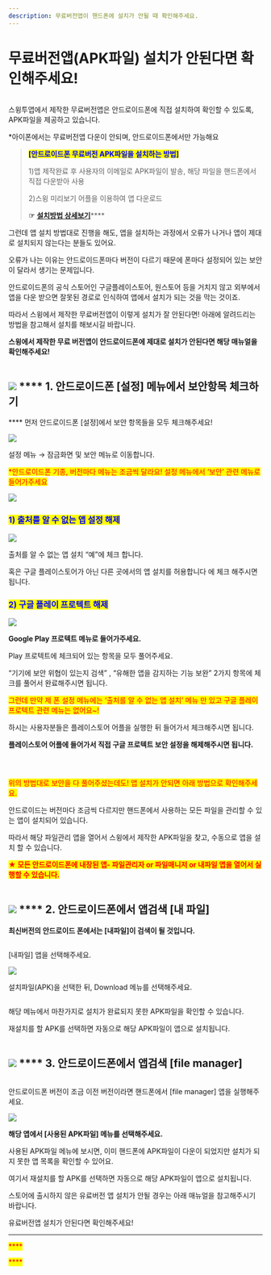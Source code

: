 ```yaml
---
description: 무료버전앱이 핸드폰에 설치가 안될 때 확인해주세요.
---
```


# 무료버전앱(APK파일) 설치가 안된다면 확인해주세요!

<figure><img src="../../.gitbook/assets/구분선.PNG" alt=""><figcaption></figcaption></figure>

스윙투앱에서 제작한 무료버전앱은 안드로이드폰에 직접 설치하여 확인할 수 있도록, APK파일을 제공하고 있습니다.&#x20;

\*아이폰에서는 무료버전앱 다운이 안되며, 안드로이드폰에서만 가능해요

> <mark style="color:blue;">**\[안드로이드폰 무료버전 APK파일을 설치하는 방법]**</mark>
>
> 1\)앱 제작완료 후 사용자의 이메일로 APK파일이 발송, 해당 파일을 핸드폰에서 직접 다운받아 사용
>
> 2\)스윙 미리보기 어플을 이용하여 앱 다운로드
>
> **☞** [**설치방법 상세보기**](https://documentation.swing2app.co.kr/manual/appoperation/appinstall)****

그런데 앱 설치 방법대로 진행을 해도, 앱을 설치하는 과정에서 오류가 나거나 앱이 제대로 설치되지 않는다는 분들도 있어요.

오류가 나는 이유는 안드로이드폰마다 버전이 다르기 때문에 폰마다 설정되어 있는 보안이 달라서 생기는 문제입니다.

안드로이드폰의 공식 스토어인 구글플레이스토어, 원스토어 등을 거치지 않고 외부에서 앱을 다운 받으면 잘못된 경로로 인식하여 앱에서 설치가 되는 것을 막는 것이죠.

따라서 스윙에서 제작한 무료버전앱이 이렇게 설치가 잘 안된다면! 아래에 알려드리는 방법을 참고해서 설치를 해보시길 바랍니다.

**스윙에서 제작한 무료 버전앱이 안드로이드폰에 제대로 설치가 안된다면 해당 매뉴얼을 확인해주세요!**

<figure><img src="../../.gitbook/assets/구분선.PNG" alt=""><figcaption></figcaption></figure>

## ![](https://wp.swing2app.co.kr/wp-content/uploads/2018/09/%EB%8B%A8%EB%9D%BD1-1.png) **** 1. 안드로이드폰 \[설정] 메뉴에서 보안항목 체크하기

&#x20;**** 먼저 안드로이드폰 \[설정]에서 보안 항목들을 모두 체크해주세요!

![](https://wp.swing2app.co.kr/wp-content/uploads/2018/10/%EC%95%B1%EB%B3%B4%EC%95%881.png)

설정 메뉴 → 잠금화면 및 보안 메뉴로 이동합니다.

<mark style="color:red;">\*안드로이드폰 기종, 버전마다 메뉴는 조금씩 달라요! 설정 메뉴에서 ‘보안’ 관련 메뉴로 들어가주세요</mark>

![](https://wp.swing2app.co.kr/wp-content/uploads/2018/09/%ED%99%94%EC%82%B4%ED%91%9C-2.png)

### <mark style="color:blue;">**1) 출처를 알 수 없는 앱 설정 해제**</mark>

![](https://wp.swing2app.co.kr/wp-content/uploads/2018/10/%EC%95%B1%EB%B3%B4%EC%95%883.png)

출처를 알 수 없는 앱 설치 “예”에 체크 합니다.

혹은 구글 플레이스토어가 아닌 다른 곳에서의 앱 설치를 허용합니다 에 체크 해주시면 됩니다.



### <mark style="color:blue;">**2) 구글 플레이 프로텍트 해제**</mark>

![](https://wp.swing2app.co.kr/wp-content/uploads/2018/10/%EC%95%B1%EB%B3%B4%EC%95%882.png)

**Google Play 프로텍트 메뉴로 들어가주세요.**

Play 프로텍트에 체크되어 있는 항목을 모두 풀어주세요.

“기기에 보안 위협이 있는지 검색” , “유해한 앱을 감지하는 기능 보완” 2가지 항목에 체크를 풀어서 완료해주시면 됩니다.



<mark style="color:red;">그런데 만약 제 폰 설정 메뉴에는 ‘출처를 알 수 없는 앱 설치’ 메뉴 만 있고 구글 플레이 프로텍트 관련 메뉴는 없어요\~!</mark>

하시는 사용자분들은 플레이스토어 어플을 실행한 뒤 들어가서 체크해주시면 됩니다.

**플레이스토어 어플에 들어가서 직접 구글 프로텍트 보안 설정을 해제해주시면 됩니다.**

<figure><img src="../../.gitbook/assets/프로텍트1.png" alt=""><figcaption></figcaption></figure>

<figure><img src="../../.gitbook/assets/프로텍트2.png" alt=""><figcaption></figcaption></figure>

<figure><img src="../../.gitbook/assets/프로텍트3.png" alt=""><figcaption></figcaption></figure>

<mark style="color:red;">위의 방법대로 보안을 다 풀어주셨는데도! 앱 설치가 안되면 아래 방법으로 확인해주세요.</mark>

안드로이드는 버전마다 조금씩 다르지만 핸드폰에서 사용하는 모든 파일을 관리할 수 있는 앱이 설치되어 있습니다.

따라서 해당 파일관리 앱을 열어서 스윙에서 제작한 APK파일을 찾고, 수동으로 앱을 설치 할 수 있습니다.

<mark style="color:red;">**★ 모든 안드로이드폰에 내장된 앱- 파일관리자 or 파일매니저 or 내파일 앱을 열어서 실행할 수 있습니다.**</mark>

<figure><img src="../../.gitbook/assets/구분선.PNG" alt=""><figcaption></figcaption></figure>

## ![](https://wp.swing2app.co.kr/wp-content/uploads/2018/09/%EB%8B%A8%EB%9D%BD1-1.png) **** 2. 안드로이드폰에서 앱검색 \[내 파일]

**최신버전의 안드로이드 폰에서는 \[내파일]이 검색이 될 것입니다.**

<figure><img src="../../.gitbook/assets/APK파일설치430 (1).png" alt=""><figcaption></figcaption></figure>

\[내파일] 앱을 선택해주세요.



![](https://wp.swing2app.co.kr/wp-content/uploads/2018/10/APK%ED%8C%8C%EC%9D%BC%EC%84%A4%EC%B9%9812.png)

설치파일(APK)을 선택한 뒤, Download 메뉴를 선택해주세요.

<figure><img src="../../.gitbook/assets/APK파일설치13-430png.png" alt=""><figcaption></figcaption></figure>

해당 메뉴에서 마찬가지로 설치가 완료되지 못한 APK파일을 확인할 수 있습니다.

재설치를 할 APK를 선택하면 자동으로 해당 APK파일이 앱으로 설치됩니다.

<figure><img src="../../.gitbook/assets/구분선.PNG" alt=""><figcaption></figcaption></figure>

## ![](https://wp.swing2app.co.kr/wp-content/uploads/2018/09/%EB%8B%A8%EB%9D%BD1-1.png) **** 3. 안드로이드폰에서 앱검색 \[file manager]

<figure><img src="../../.gitbook/assets/APK파일설치430.png" alt=""><figcaption></figcaption></figure>

안드로이드폰 버전이 조금 이전 버전이라면 핸드폰에서 \[file manager] 앱을 실행해주세요.



![](https://wp.swing2app.co.kr/wp-content/uploads/2018/10/APK%ED%8C%8C%EC%9D%BC%EC%84%A4%EC%B9%9810.png)

**해당 앱에서 \[사용된 APK파일] 메뉴를 선택해주세요.**

사용된 APK파일 메뉴에 보시면, 이미 핸드폰에 APK파일이 다운이 되었지만 설치가 되지 못한 앱 목록을 확인할 수 있어요.

여기서 재설치를 할 APK를 선택하면 자동으로 해당 APK파일이 앱으로 설치됩니다.





스토어에 출시하지 않은 유료버전 앱 설치가 안될 경우는 아래 매뉴얼을 참고해주시기 바랍니다.

&#x20;유료버전앱 설치가 안된다면 확인해주세요!

***

<mark style="color:red;">****</mark>

<mark style="color:red;">****</mark>

